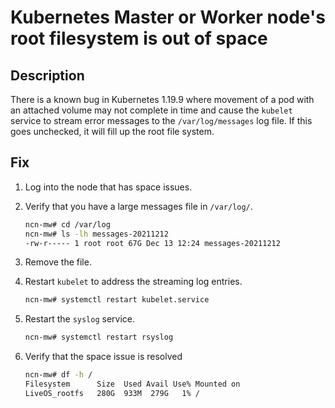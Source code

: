 # Kubernetes Master or Worker node's root filesystem is out of space

## Description

There is a known bug in Kubernetes 1.19.9 where movement of a pod with an attached volume may not complete in time and cause the `kubelet` service to stream error messages to the `/var/log/messages` log file. If this goes unchecked, it will fill up the root file system.

## Fix

1. Log into the node that has space issues.
1. Verify that you have a large messages file in `/var/log/`.

   ```bash
   ncn-mw# cd /var/log
   ncn-mw# ls -lh messages-20211212
   -rw-r----- 1 root root 67G Dec 13 12:24 messages-20211212
   ```

1. Remove the file.
1. Restart `kubelet` to address the streaming log entries.

   ```bash
   ncn-mw# systemctl restart kubelet.service
   ```

1. Restart the `syslog` service.

   ```bash
   ncn-mw# systemctl restart rsyslog
   ```

1. Verify that the space issue is resolved

   ```bash
   ncn-mw# df -h /
   Filesystem      Size  Used Avail Use% Mounted on
   LiveOS_rootfs   280G  933M  279G   1% /
   ```
